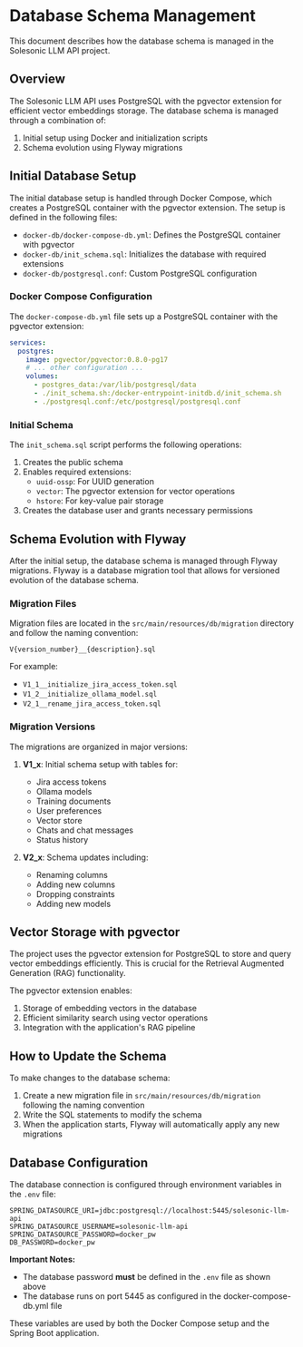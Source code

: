 # Database Schema Management

This document describes how the database schema is managed in the Solesonic LLM API project.

## Overview

The Solesonic LLM API uses PostgreSQL with the pgvector extension for efficient vector embeddings storage. The database schema is managed through a combination of:

1. Initial setup using Docker and initialization scripts
2. Schema evolution using Flyway migrations

## Initial Database Setup

The initial database setup is handled through Docker Compose, which creates a PostgreSQL container with the pgvector extension. The setup is defined in the following files:

- `docker-db/docker-compose-db.yml`: Defines the PostgreSQL container with pgvector
- `docker-db/init_schema.sql`: Initializes the database with required extensions
- `docker-db/postgresql.conf`: Custom PostgreSQL configuration

### Docker Compose Configuration

The `docker-compose-db.yml` file sets up a PostgreSQL container with the pgvector extension:

```yaml
services:
  postgres:
    image: pgvector/pgvector:0.8.0-pg17
    # ... other configuration ...
    volumes:
      - postgres_data:/var/lib/postgresql/data
      - ./init_schema.sh:/docker-entrypoint-initdb.d/init_schema.sh
      - ./postgresql.conf:/etc/postgresql/postgresql.conf
```

### Initial Schema

The `init_schema.sql` script performs the following operations:

1. Creates the public schema
2. Enables required extensions:
   - `uuid-ossp`: For UUID generation
   - `vector`: The pgvector extension for vector operations
   - `hstore`: For key-value pair storage
3. Creates the database user and grants necessary permissions

## Schema Evolution with Flyway

After the initial setup, the database schema is managed through Flyway migrations. Flyway is a database migration tool that allows for versioned evolution of the database schema.

### Migration Files

Migration files are located in the `src/main/resources/db/migration` directory and follow the naming convention:

```
V{version_number}__{description}.sql
```

For example:
- `V1_1__initialize_jira_access_token.sql`
- `V1_2__initialize_ollama_model.sql`
- `V2_1__rename_jira_access_token.sql`

### Migration Versions

The migrations are organized in major versions:

1. **V1_x**: Initial schema setup with tables for:
   - Jira access tokens
   - Ollama models
   - Training documents
   - User preferences
   - Vector store
   - Chats and chat messages
   - Status history

2. **V2_x**: Schema updates including:
   - Renaming columns
   - Adding new columns
   - Dropping constraints
   - Adding new models

## Vector Storage with pgvector

The project uses the pgvector extension for PostgreSQL to store and query vector embeddings efficiently. This is crucial for the Retrieval Augmented Generation (RAG) functionality.

The pgvector extension enables:

1. Storage of embedding vectors in the database
2. Efficient similarity search using vector operations
3. Integration with the application's RAG pipeline

## How to Update the Schema

To make changes to the database schema:

1. Create a new migration file in `src/main/resources/db/migration` following the naming convention
2. Write the SQL statements to modify the schema
3. When the application starts, Flyway will automatically apply any new migrations

## Database Configuration

The database connection is configured through environment variables in the `.env` file:

```
SPRING_DATASOURCE_URI=jdbc:postgresql://localhost:5445/solesonic-llm-api
SPRING_DATASOURCE_USERNAME=solesonic-llm-api
SPRING_DATASOURCE_PASSWORD=docker_pw
DB_PASSWORD=docker_pw
```

**Important Notes:**
- The database password **must** be defined in the `.env` file as shown above
- The database runs on port 5445 as configured in the docker-compose-db.yml file

These variables are used by both the Docker Compose setup and the Spring Boot application.